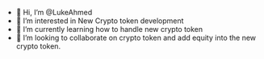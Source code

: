 - 👋 Hi, I’m @LukeAhmed
- 👀 I’m interested in New Crypto token development
- 🌱 I’m currently learning how to handle new crypto token
- 💞️ I’m looking to collaborate on crypto token and add equity into the new crypto token.
<!---

--->
